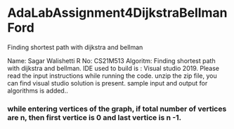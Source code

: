 # AdaLabAssignment4DijkstraBellmanFord
Finding shortest path with dijkstra and bellman

Name: Sagar Walishetti
R No: CS21M513
Algoritm: Finding shortest path with dijkstra and bellman.
IDE used to build is : Visual studio 2019.
Please read the input instructions while running the code.
unzip the zip file, you can find visual studio solution is present.
sample input and output for algorithms is added..

### while entering vertices of the graph, if total number of vertices are n, then first vertice is 0 and last vertice is n -1.
